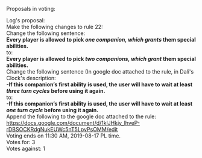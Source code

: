 Proposals in voting:  

Log's proposal:  
Make the following changes to rule 22:  
Change the following sentence:  
**Every player is allowed to pick *one companion, which grants* them special abilities.**  
to:  
**Every player is allowed to pick *two companions, which grant* them special abilities.**  
Change the following sentence (In google doc attached to the rule, in Dali's Clock's description:  
**-If this companion’s first ability is used, the user will have to wait at least *three turn cycles* before using it again.**  
to:  
**-If this companion’s first ability is used, the user will have to wait at least *one turn cycle* before using it again.**  
Append the following to the google doc attached to the rule:  
https://docs.google.com/document/d/1klJHkjy_lhveP-rDBSOCKRdgNukEUWc5nT5LpvPsOMM/edit  
Voting ends on 11:30 AM, 2019-08-17 PL time.  
Votes for: 3  
Votes against: 1  
